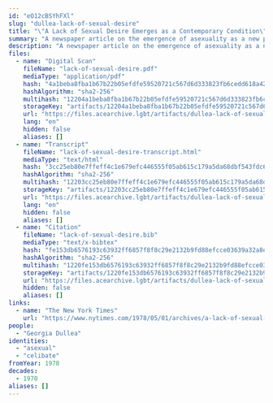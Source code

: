 ```yaml
---
id: "eO12cBSYhFXl"
slug: "dullea-lack-of-sexual-desire"
title: "\"A Lack of Sexual Desire Emerges as a Contemporary Condition\""
summary: "A newspaper article on the emergence of asexuality as a new phenomenon"
description: "A newspaper article on the emergence of asexuality as a new phenomenon, including interviews from asexuals who largely report being happy with celibacy"
files:
  - name: "Digital Scan"
    fileName: "lack-of-sexual-desire.pdf"
    mediaType: "application/pdf"
    hash: "4a1beba8fba1b67b22b05efdfe59520721c567d6d333823fb6cedd618a42ad62"
    hashAlgorithm: "sha2-256"
    multihash: "12204a1beba8fba1b67b22b05efdfe59520721c567d6d333823fb6cedd618a42ad62"
    storageKey: "artifacts/12204a1beba8fba1b67b22b05efdfe59520721c567d6d333823fb6cedd618a42ad62"
    url: "https://files.acearchive.lgbt/artifacts/dullea-lack-of-sexual-desire/lack-of-sexual-desire.pdf"
    lang: "en"
    hidden: false
    aliases: []
  - name: "Transcript"
    fileName: "lack-of-sexual-desire-transcript.html"
    mediaType: "text/html"
    hash: "3cc25eb80e7ffeff4c1e679efc446555f05ab615c179a5da68dbf543fdc6df0a"
    hashAlgorithm: "sha2-256"
    multihash: "12203cc25eb80e7ffeff4c1e679efc446555f05ab615c179a5da68dbf543fdc6df0a"
    storageKey: "artifacts/12203cc25eb80e7ffeff4c1e679efc446555f05ab615c179a5da68dbf543fdc6df0a"
    url: "https://files.acearchive.lgbt/artifacts/dullea-lack-of-sexual-desire/lack-of-sexual-desire-transcript.html"
    lang: "en"
    hidden: false
    aliases: []
  - name: "Citation"
    fileName: "lack-of-sexual-desire.bib"
    mediaType: "text/x-bibtex"
    hash: "fe153db6576193c63932ff6857f8f8c29e2132b9fd88efcce03639a32a8ef84d"
    hashAlgorithm: "sha2-256"
    multihash: "1220fe153db6576193c63932ff6857f8f8c29e2132b9fd88efcce03639a32a8ef84d"
    storageKey: "artifacts/1220fe153db6576193c63932ff6857f8f8c29e2132b9fd88efcce03639a32a8ef84d"
    url: "https://files.acearchive.lgbt/artifacts/dullea-lack-of-sexual-desire/lack-of-sexual-desire.bib"
    hidden: false
    aliases: []
links:
  - name: "The New York Times"
    url: "https://www.nytimes.com/1978/05/01/archives/a-lack-of-sexual-desire-emerges-as-a-contemporary-condition-low.html"
people:
  - "Georgia Dullea"
identities:
  - "asexual"
  - "celibate"
fromYear: 1978
decades:
  - 1970
aliases: []
---
```

